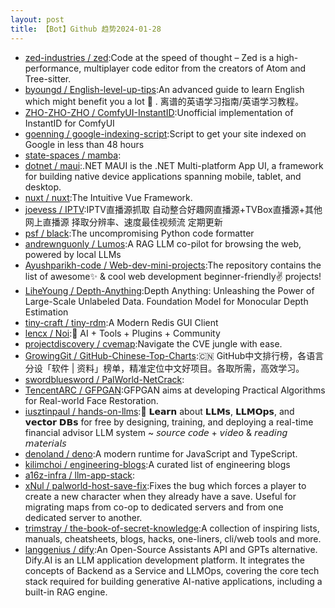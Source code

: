 ```yaml
---
layout: post
title: 【Bot】Github 趋势2024-01-28
---
```


* [zed-industries / zed](https://github.com/zed-industries/zed):Code at the speed of thought – Zed is a high-performance, multiplayer code editor from the creators of Atom and Tree-sitter.
* [byoungd / English-level-up-tips](https://github.com/byoungd/English-level-up-tips):An advanced guide to learn English which might benefit you a lot 🎉 . 离谱的英语学习指南/英语学习教程。
* [ZHO-ZHO-ZHO / ComfyUI-InstantID](https://github.com/ZHO-ZHO-ZHO/ComfyUI-InstantID):Unofficial implementation of InstantID for ComfyUI
* [goenning / google-indexing-script](https://github.com/goenning/google-indexing-script):Script to get your site indexed on Google in less than 48 hours
* [state-spaces / mamba](https://github.com/state-spaces/mamba):
* [dotnet / maui](https://github.com/dotnet/maui):.NET MAUI is the .NET Multi-platform App UI, a framework for building native device applications spanning mobile, tablet, and desktop.
* [nuxt / nuxt](https://github.com/nuxt/nuxt):The Intuitive Vue Framework.
* [joevess / IPTV](https://github.com/joevess/IPTV):IPTV直播源抓取 自动整合好趣网直播源+TVBox直播源+其他网上直播源 择取分辨率、速度最佳视频流 定期更新
* [psf / black](https://github.com/psf/black):The uncompromising Python code formatter
* [andrewnguonly / Lumos](https://github.com/andrewnguonly/Lumos):A RAG LLM co-pilot for browsing the web, powered by local LLMs
* [Ayushparikh-code / Web-dev-mini-projects](https://github.com/Ayushparikh-code/Web-dev-mini-projects):The repository contains the list of awesome✨ & cool web development beginner-friendly✌️ projects!
* [LiheYoung / Depth-Anything](https://github.com/LiheYoung/Depth-Anything):Depth Anything: Unleashing the Power of Large-Scale Unlabeled Data. Foundation Model for Monocular Depth Estimation
* [tiny-craft / tiny-rdm](https://github.com/tiny-craft/tiny-rdm):A Modern Redis GUI Client
* [lencx / Noi](https://github.com/lencx/Noi):🦄 AI + Tools + Plugins + Community
* [projectdiscovery / cvemap](https://github.com/projectdiscovery/cvemap):Navigate the CVE jungle with ease.
* [GrowingGit / GitHub-Chinese-Top-Charts](https://github.com/GrowingGit/GitHub-Chinese-Top-Charts):🇨🇳 GitHub中文排行榜，各语言分设「软件 | 资料」榜单，精准定位中文好项目。各取所需，高效学习。
* [swordbluesword / PalWorld-NetCrack](https://github.com/swordbluesword/PalWorld-NetCrack):
* [TencentARC / GFPGAN](https://github.com/TencentARC/GFPGAN):GFPGAN aims at developing Practical Algorithms for Real-world Face Restoration.
* [iusztinpaul / hands-on-llms](https://github.com/iusztinpaul/hands-on-llms):🦖 𝗟𝗲𝗮𝗿𝗻 about 𝗟𝗟𝗠𝘀, 𝗟𝗟𝗠𝗢𝗽𝘀, and 𝘃𝗲𝗰𝘁𝗼𝗿 𝗗𝗕𝘀 for free by designing, training, and deploying a real-time financial advisor LLM system ~ 𝘴𝘰𝘶𝘳𝘤𝘦 𝘤𝘰𝘥𝘦 + 𝘷𝘪𝘥𝘦𝘰 & 𝘳𝘦𝘢𝘥𝘪𝘯𝘨 𝘮𝘢𝘵𝘦𝘳𝘪𝘢𝘭𝘴
* [denoland / deno](https://github.com/denoland/deno):A modern runtime for JavaScript and TypeScript.
* [kilimchoi / engineering-blogs](https://github.com/kilimchoi/engineering-blogs):A curated list of engineering blogs
* [a16z-infra / llm-app-stack](https://github.com/a16z-infra/llm-app-stack):
* [xNul / palworld-host-save-fix](https://github.com/xNul/palworld-host-save-fix):Fixes the bug which forces a player to create a new character when they already have a save. Useful for migrating maps from co-op to dedicated servers and from one dedicated server to another.
* [trimstray / the-book-of-secret-knowledge](https://github.com/trimstray/the-book-of-secret-knowledge):A collection of inspiring lists, manuals, cheatsheets, blogs, hacks, one-liners, cli/web tools and more.
* [langgenius / dify](https://github.com/langgenius/dify):An Open-Source Assistants API and GPTs alternative. Dify.AI is an LLM application development platform. It integrates the concepts of Backend as a Service and LLMOps, covering the core tech stack required for building generative AI-native applications, including a built-in RAG engine.
